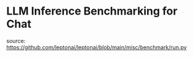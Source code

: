 # LLM Inference Benchmarking for Chat 

source: https://github.com/leptonai/leptonai/blob/main/misc/benchmark/run.py

